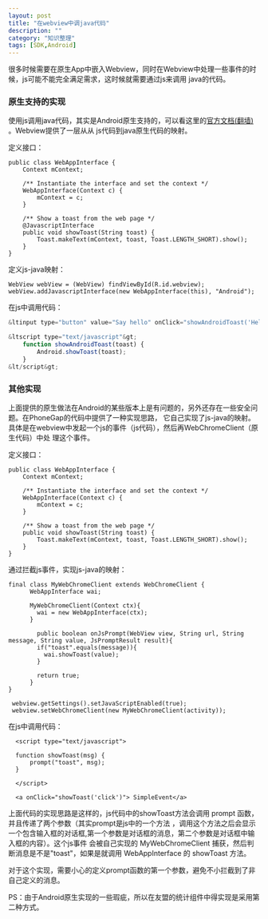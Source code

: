 ```yaml
---
layout: post
title: "在webview中调java代码"
description: ""
category: "知识整理"
tags: [SDK,Android]
---
```


很多时候需要在原生App中嵌入Webview，同时在Webview中处理一些事件的时候，js可能不能完全满足需求，这时候就需要通过js来调用
java的代码。

###  原生支持的实现

使用js调用java代码，其实是Android原生支持的，可以看这里的[官方文档(翻墙)](http://developer.android.com/guide/webapps/webview.html)
。Webview提供了一层从从 js代码到java原生代码的映射。

定义接口：

```
public class WebAppInterface {
    Context mContext;

    /** Instantiate the interface and set the context */
    WebAppInterface(Context c) {
        mContext = c;
    }

    /** Show a toast from the web page */
    @JavascriptInterface
    public void showToast(String toast) {
        Toast.makeText(mContext, toast, Toast.LENGTH_SHORT).show();
    }
}
```

定义js-java映射：

```
WebView webView = (WebView) findViewById(R.id.webview);
webView.addJavascriptInterface(new WebAppInterface(this), "Android");
```

在js中调用代码：

```js
&ltinput type="button" value="Say hello" onClick="showAndroidToast('Hello Android!')" /&gt;

&ltscript type="text/javascript"&gt;
    function showAndroidToast(toast) {
        Android.showToast(toast);
    }
&lt/script&gt;
```

### 其他实现

上面提供的原生做法在Android的某些版本上是有问题的，另外还存在一些安全问题。在PhoneGap的代码中提供了一种实现思路，
它自己实现了js-java的映射。具体是在webview中发起一个js的事件（js代码），然后再WebChromeClient（原生代码）中处
理这个事件。


定义接口：

```
public class WebAppInterface {
    Context mContext;

    /** Instantiate the interface and set the context */
    WebAppInterface(Context c) {
        mContext = c;
    }

    /** Show a toast from the web page */
    public void showToast(String toast) {
        Toast.makeText(mContext, toast, Toast.LENGTH_SHORT).show();
    }
}
```

通过拦截js事件，实现js-java的映射：

```
final class MyWebChromeClient extends WebChromeClient {
      WebAppInterface wai;
      
      MyWebChromeClient(Context ctx){
        wai = new WebAppInterface(ctx);
      }
      
     	public boolean onJsPrompt(WebView view, String url, String message, String value, JsPromptResult result){
        if("toast".equals(message)){
          wai.showToast(value);
        }
        
        return true;
      }
}

 webview.getSettings().setJavaScriptEnabled(true);
 webview.setWebChromeClient(new MyWebChromeClient(activity));
```

在js中调用代码：

```
  <script type="text/javascript">
  
  function showToast(msg) {
      prompt("toast", msg);
  }
  
  </script>  
  
  <a onClick="showToast('click')"> SimpleEvent</a>
```

上面代码的实现思路是这样的，js代码中的showToast方法会调用 prompt 函数，并且传递了两个参数（其实prompt是js中的一个方法
，调用这个方法之后会显示一个包含输入框的对话框,第一个参数是对话框的消息，第二个参数是对话框中输入框的内容）。这个js事件
会被自己实现的 MyWebChromeClient 捕获，然后判断消息是不是"toast"，如果是就调用 WebAppInterface 的 showToast 方法。

对于这个实现，需要小心的定义prompt函数的第一个参数，避免不小拦截到了非自己定义的消息。

PS：由于Android原生实现的一些瑕疵，所以在友盟的统计组件中得实现是采用第二种方式。
